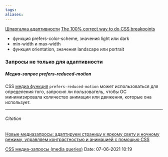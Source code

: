 ```yaml
---
tags: 
aliases: 
---
```

[Шпаргалка адаптивности](https://tpverstak.ru/adaptive-cheatsheet/)
 [The 100% correct way to do CSS breakpoints](https://www.freecodecamp.org/news/the-100-correct-way-to-do-css-breakpoints-88d6a5ba1862/#.ioazjk440)

-   функция prefers-color-scheme, значения light или dark
-   min-width и max-width
-   функция orientation, значения landscape или portrait

### Запросы не только для адаптивности
##### Медиа-запрос prefers-reduced-motion
CSS [медиа функция](https://developer.mozilla.org/ru/docs/Web/CSS/Media_Queries/Using_media_queries) `prefers-reduced-motion` может использоваться для определения того, запросил ли пользователь, чтобы ОС минимизировала количество анимации или движения, которые она использует.


---
###### Citation 
[Новые медиазапросы: адаптируем страницу к яркому свету и ночному режиму, управляем контрастностью и анимацией с помощью CSS](https://ru.hexlet.io/blog/posts/novye-mediazaprosy-kotorye-izmenyat-vashi-predstavleniya-o-vozmozhnostyah-css)

[CSS медиа-запросы (media queries)](https://itchief.ru/html-and-css/media-queries)
Date: 07-06-2021 10:19

